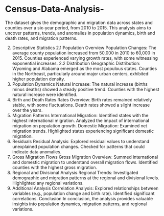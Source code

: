 # Census-Data-Analysis-
The dataset gives the demographic and migration data across states and counties over a six-year period, from 2010 to 2015. This analysis aims to uncover patterns, trends, and anomalies in population dynamics, birth and death rates, and migration patterns.

2. Descriptive Statistics
2.1 Population Overview
Population Changes:
The average county population increased from 50,000 in 2010 to 60,000 in 2015.
Counties experienced varying growth rates, with some witnessing exponential increases.
2.2 Distribution
Geographic Distribution:
Wyoming and Alabama emerged as the most populous states.
Counties in the Northeast, particularly around major urban centers, exhibited higher population density.
3. Population Dynamics
Natural Increase:
The natural increase (births minus deaths) showed a steady positive trend.
Counties with the highest natural increase were identified.
4. Birth and Death Rates
Rates Overview:
Birth rates remained relatively stable, with some fluctuations.
Death rates showed a slight increase over the years.
5. Migration Patterns
International Migration:
Identified states with the highest international migration.
Analyzed the impact of international migration on population growth.
Domestic Migration:
Examined net migration trends.
Highlighted states experiencing significant domestic migration.
6. Residuals
Residual Analysis:
Explored residual values to understand unexplained population changes.
Checked for patterns that could indicate data anomalies.
7. Gross Migration Flows
Gross Migration Overview:
Summed international and domestic migration to understand overall migration flows.
Identified counties with the highest gross migration.
8. Regional and Divisional Analysis
Regional Trends:
Investigated demographic and migration patterns at the regional and divisional levels.
Highlighted any regional variations.
9. Additional Analysis
Correlation Analysis:
Explored relationships between variables (e.g., population change and birth rate).
Identified significant correlations.
Conclusion
In conclusion, the analysis provides valuable insights into population dynamics, migration patterns, and regional variations.

